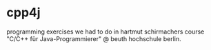 cpp4j
=====
programming exercises we had to do in hartmut schirmachers course "C/C++ für Java-Programmierer" @ beuth hochschule berlin.
